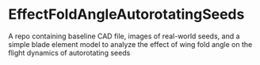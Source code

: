 # EffectFoldAngleAutorotatingSeeds
A repo containing baseline CAD file, images of real-world seeds, and a simple blade element model to analyze the effect of wing fold angle on the flight dynamics of autorotating seeds
